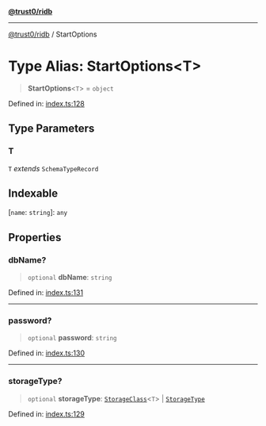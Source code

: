 [**@trust0/ridb**](../README.md)

***

[@trust0/ridb](../README.md) / StartOptions

# Type Alias: StartOptions\<T\>

> **StartOptions**\<`T`\> = `object`

Defined in: [index.ts:128](https://github.com/trust0-project/RIDB/blob/4815311545e43c9df945cbfb5e22c6947392dfb7/packages/ridb/src/index.ts#L128)

## Type Parameters

### T

`T` *extends* `SchemaTypeRecord`

## Indexable

\[`name`: `string`\]: `any`

## Properties

### dbName?

> `optional` **dbName**: `string`

Defined in: [index.ts:131](https://github.com/trust0-project/RIDB/blob/4815311545e43c9df945cbfb5e22c6947392dfb7/packages/ridb/src/index.ts#L131)

***

### password?

> `optional` **password**: `string`

Defined in: [index.ts:130](https://github.com/trust0-project/RIDB/blob/4815311545e43c9df945cbfb5e22c6947392dfb7/packages/ridb/src/index.ts#L130)

***

### storageType?

> `optional` **storageType**: [`StorageClass`](StorageClass.md)\<`T`\> \| [`StorageType`](../enumerations/StorageType.md)

Defined in: [index.ts:129](https://github.com/trust0-project/RIDB/blob/4815311545e43c9df945cbfb5e22c6947392dfb7/packages/ridb/src/index.ts#L129)
